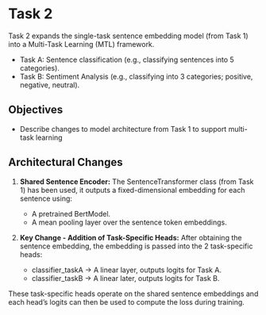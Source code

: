 # Task 2

Task 2 expands the single-task sentence embedding model (from Task 1) into a Multi-Task Learning (MTL) framework.

- Task A: Sentence classification (e.g., classifying sentences into 5 categories).
- Task B: Sentiment Analysis (e.g., classifying into 3 categories; positive, negative, neutral).

## Objectives
- Describe changes to model architecture from Task 1 to support multi-task learning

## Architectural Changes
1.	**Shared Sentence Encoder:**
The SentenceTransformer class (from Task 1) has been used, it outputs a fixed-dimensional embedding for each sentence using:
    - A pretrained BertModel.
    - A mean pooling layer over the sentence token embeddings.

2.	**Key Change - Addition of Task-Specific Heads:**
After obtaining the sentence embedding, the embedding is passed into the 2 task-specific heads:
    - classifier_taskA → A linear layer, outputs logits for Task A.
    - classifier_taskB → A linear later, outputs logits for Task B.

These task-specific heads operate on the shared sentence embeddings and each head’s logits can then be used to compute the loss during training.


